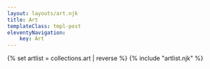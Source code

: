 ```yaml
---
layout: layouts/art.njk
title: Art
templateClass: tmpl-post
eleventyNavigation:
    key: Art
---
```


{% set artlist = collections.art | reverse %}
{% include "artlist.njk" %}

